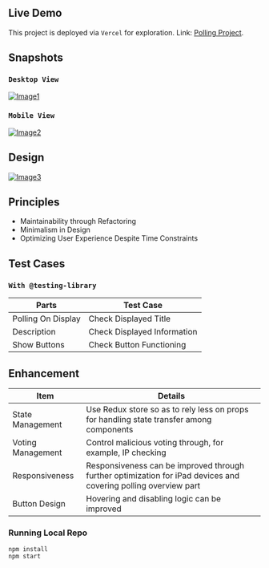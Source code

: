 ## Live Demo

This project is deployed via `Vercel` for exploration. Link: [Polling Project](https://202311-polling-project-3hp8.vercel.app/).

## Snapshots

### `Desktop View`
[![Image1](https://res.cloudinary.com/dy7mysmhp/image/upload/v1700019941/Screenshot_2023-11-15_at_11.41.20_AM_nbx1sy.png "Image 1")](https://example.com/link-for-image-1)


### `Mobile View`

[![Image2](https://res.cloudinary.com/dy7mysmhp/image/upload/v1700019941/Screenshot_2023-11-15_at_11.41.36_AM_jp1ocy.png "Image 2")](https://example.com/link-for-image-1)


## Design

[![Image3](https://res.cloudinary.com/dy7mysmhp/image/upload/v1700021304/Blank_diagram_2_u8uait.png "Image 3")](https://example.com/link-for-image-1)

## Principles

- Maintainability through Refactoring
- Minimalism in Design
- Optimizing User Experience Despite Time Constraints

## Test Cases

### `With @testing-library`

| Parts | Test Case 
|----------|----------|
| Polling On Display| Check Displayed Title |
| Description | Check Displayed Information | 
| Show Buttons | Check Button Functioning | 


## Enhancement

| Item | Details 
|----------|----------|
| State Management| Use Redux store so as to rely less on props for handling state transfer among components |
| Voting Management | Control malicious voting through, for example, IP checking | 
| Responsiveness | Responsiveness can be improved through further optimization for iPad devices and covering polling overview part | 
| Button Design | Hovering and disabling logic can be improved| 

### Running Local Repo

```
npm install
npm start
```

 